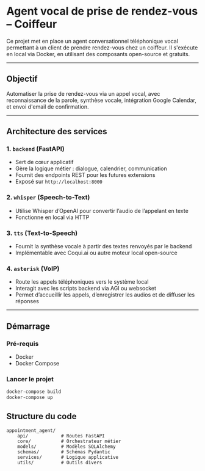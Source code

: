 # Agent vocal de prise de rendez-vous – Coiffeur

Ce projet met en place un agent conversationnel téléphonique vocal permettant à un client de prendre rendez-vous chez un coiffeur. Il s'exécute en local via Docker, en utilisant des composants open-source et gratuits.

---

## Objectif

Automatiser la prise de rendez-vous via un appel vocal, avec reconnaissance de la parole, synthèse vocale, intégration Google Calendar, et envoi d'email de confirmation.

---

## Architecture des services

### 1. `backend` (FastAPI)
- Sert de cœur applicatif
- Gère la logique métier : dialogue, calendrier, communication
- Fournit des endpoints REST pour les futures extensions
- Exposé sur `http://localhost:8000`

### 2. `whisper` (Speech-to-Text)
- Utilise Whisper d’OpenAI pour convertir l’audio de l’appelant en texte
- Fonctionne en local via HTTP

### 3. `tts` (Text-to-Speech)
- Fournit la synthèse vocale à partir des textes renvoyés par le backend
- Implémentable avec Coqui.ai ou autre moteur local open-source

### 4. `asterisk` (VoIP)
- Route les appels téléphoniques vers le système local
- Interagit avec les scripts backend via AGI ou websocket
- Permet d’accueillir les appels, d’enregistrer les audios et de diffuser les réponses

---

## Démarrage

### Pré-requis

- Docker
- Docker Compose

### Lancer le projet

```bash
docker-compose build
docker-compose up
```

## Structure du code

```text
appointment_agent/
    api/            # Routes FastAPI
    core/           # Orchestrateur métier
    models/         # Modèles SQLAlchemy
    schemas/        # Schémas Pydantic
    services/       # Logique applicative
    utils/          # Outils divers
```
